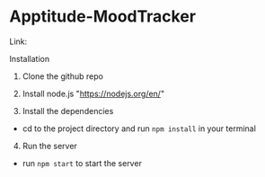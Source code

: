 # Apptitude-MoodTracker

Link: 

Installation
1. Clone the github repo

2. Install node.js "https://nodejs.org/en/"

3. Install the dependencies
  - cd to the project directory and run ```npm install``` in your terminal

4. Run the server
  - run ```npm start``` to start the server

